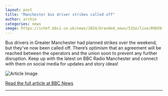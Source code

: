 ```yaml
---
layout: post
title: "Manchester bus driver strikes called off"
author: archie
categories: news
image: https://ichef.bbci.co.uk/news/1024/branded_news/532e/live/09b5bfb0-9d3c-11f0-b741-177e3e2c2fc7.jpg
---
```

Bus drivers in Greater Manchester had planned strikes over the weekend, but they've now been called off. There’s optimism that an agreement will be reached between the operators and the union soon to prevent any further disruption. Keep up with the latest on BBC Radio Manchester and connect with them on social media for updates and story ideas!

![Article Image](https://ichef.bbci.co.uk/news/1024/branded_news/532e/live/09b5bfb0-9d3c-11f0-b741-177e3e2c2fc7.jpg)

[Read the full article at BBC News](https://www.bbc.com/news/articles/c7012jpkynzo?at_medium=RSS&at_campaign=rss)

---
